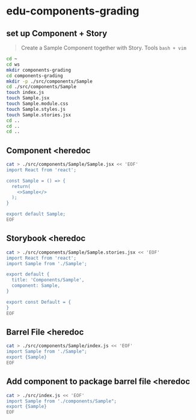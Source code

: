 # edu-components-grading

## set up Component + Story

> Create a Sample Component together with Story.
> Tools `bash + vim`

```bash
cd ~
cd ws
mkdir components-grading
cd components-grading
mkdir -p ./src/components/Sample
cd ./src/components/Sample
touch index.js
touch Sample.jsx
touch Sample.module.css
touch Sample.styles.js
touch Sample.stories.jsx
cd ..
cd ..
cd ..
```

## Component <heredoc

```bash
cat > ./src/components/Sample/Sample.jsx << 'EOF'
import React from 'react';

const Sample = () => {
  return(
    <>Sample</>
  );
}

export default Sample;
EOF
```

## Storybook <heredoc

```bash
cat > ./src/components/Sample/Sample.stories.jsx << 'EOF'
import React from 'react';
import Sample from './Sample';

export default {
  title: 'Components/Sample',
  component: Sample,
}

export const Default = {
}
EOF
```

## Barrel File <heredoc

```bash
cat > ./src/components/Sample/index.js << 'EOF'
import Sample from './Sample";
export {Sample}
EOF
```

## Add component to package barrel file <heredoc

```bash
cat > ./src/index.js << 'EOF'
import Sample from './components/Sample";
export {Sample}
EOF
```
